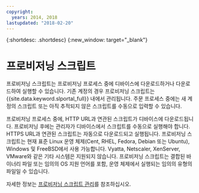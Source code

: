 ```yaml
---
copyright:
  years: 2014, 2018
lastupdated: "2018-02-20"
---
```


{:shortdesc: .shortdesc}
{:new_window: target="_blank"}

# 프로비저닝 스크립트

프로비저닝 스크립트는 프로비저닝 프로세스 중에 디바이스에 다운로드하거나 다운로드하여 실행할 수 있습니다. 기존 계정의 경우 프로비저닝 스크립트는 {{site.data.keyword.slportal_full}} 내에서 관리됩니다. 주문 프로세스 중에는 새 계정의 스크립트 또는 아직 추적되지 않은 스크립트를 수동으로 입력할 수 있습니다.

프로비저닝 프로세스 중에, HTTP URL과 연관된 스크립트가 디바이스에 다운로드됩니다. 프로비저닝 후에는 관리자가 디바이스에서 스크립트를 수동으로 실행해야 합니다. HTTPS URL과 연관된 스크립트는 자동으로 다운로드되고 실행됩니다. 프로비저닝 스크립트는 현재 표준 Linux 운영 체제(Cent, RHEL, Fedora, Debian 또는 Ubuntu), Windows 및 FreeBSD에서 사용 가능합니다. Vyatta, Netscaler, XenServer, VMware와 같은 기타 시스템은 지원되지 않습니다. 프로비저닝 스크립트는 결합된 바이너리 파일 또는 임의의 OS 지원 언어를 포함, 운영 체제에서 실행되는 임의의 유형의 파일일 수 있습니다.

자세한 정보는 [프로비저닝 스크립트 관리](add-provisioning-script.html)를 참조하십시오.
